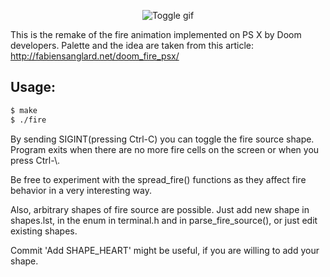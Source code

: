 <p align="center">
  <img src="https://github.com/phikimon/hellfire/raw/master/toggle.gif" alt="Toggle gif"/>
</p>

This is the remake of the fire animation implemented on PS X
by Doom developers. Palette and the idea are taken from this article:
http://fabiensanglard.net/doom_fire_psx/

## Usage:
```bash
$ make
$ ./fire
```
By sending SIGINT(pressing Ctrl-C) you can toggle the fire source shape.
Program exits when there are no more fire
cells on the screen or when you press Ctrl-\\.

Be free to experiment with the spread_fire() functions as they
affect fire behavior in a very interesting way.

Also, arbitrary shapes of fire source are possible. Just add new shape in
shapes.lst, in the enum in terminal.h and in parse_fire_source(), or just
edit existing shapes.

Commit 'Add SHAPE_HEART' might be useful, if you are willing to add your
shape.

